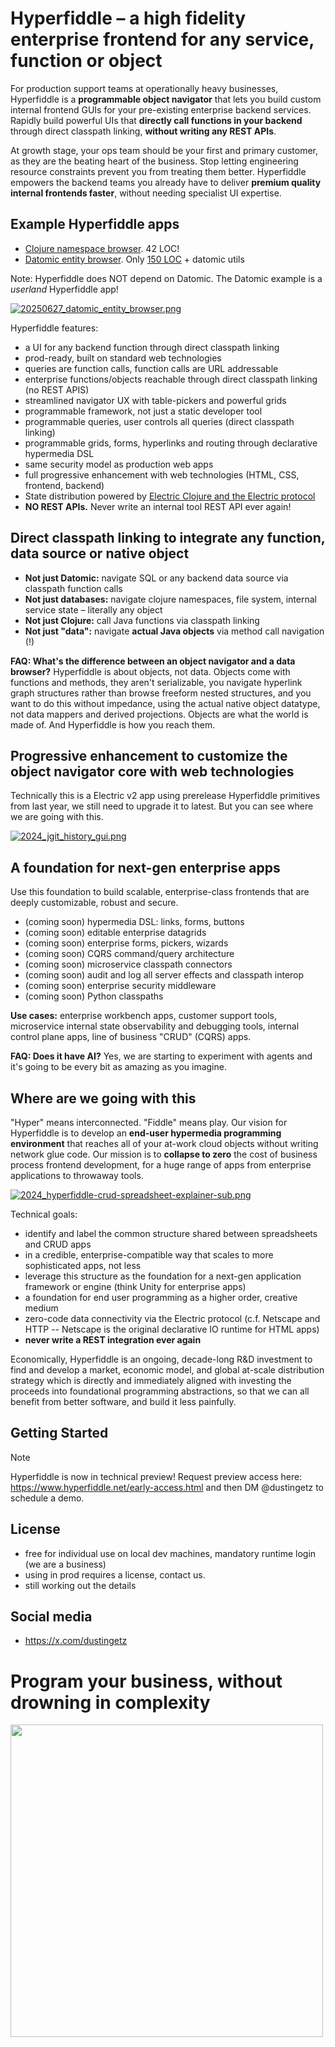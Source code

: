 # Hyperfiddle – a high fidelity enterprise frontend for any service, function or object

For production support teams at operationally heavy businesses, Hyperfiddle is a **programmable object navigator** that lets you build custom internal frontend GUIs for your pre-existing enterprise backend services. Rapidly build powerful UIs that **directly call functions in your backend** through direct classpath linking, **without writing any REST APIs**.

At growth stage, your ops team should be your first and primary customer, as they are the beating heart of the business. Stop letting engineering resource constraints prevent you from treating them better. Hyperfiddle empowers the backend teams you already have to deliver **premium quality internal frontends faster**, without needing specialist UI expertise.

<!-- ![Demo video](./docs/20250617_entity_browser.mp4) -->
<!-- [Demo video](https://github.com/user-attachments/assets/56eb30c5-e6cf-4f70-b005-d82e5d6820df) -->

## Example Hyperfiddle apps

* [Clojure namespace browser](https://gist.github.com/dustingetz/b2a7a5a7af0feed17de5eb73e0444e28). 42 LOC!
* [Datomic entity browser](https://github.com/hyperfiddle/datomic-browser). Only [150 LOC](https://github.com/hyperfiddle/datomic-browser/blob/main/src/dustingetz/datomic_browser.cljc) + datomic utils

Note: Hyperfiddle does NOT depend on Datomic. The Datomic example is a *userland* Hyperfiddle app!

[![20250627_datomic_entity_browser.png](./docs/20250627_datomic_entity_browser.png)](./docs/20250627_datomic_entity_browser.png)

Hyperfiddle features:
* a UI for any backend function through direct classpath linking
* prod-ready, built on standard web technologies
* queries are function calls, function calls are URL addressable
* enterprise functions/objects reachable through direct classpath linking (no REST APIS) 
* streamlined navigator UX with table-pickers and powerful grids
* programmable framework, not just a static developer tool
* programmable queries, user controls all queries (direct classpath linking)
* programmable grids, forms, hyperlinks and routing through declarative hypermedia DSL
* same security model as production web apps
* full progressive enhancement with web technologies (HTML, CSS, frontend, backend)
* State distribution powered by [Electric Clojure and the Electric protocol](https://github.com/hyperfiddle/electric)
* **NO REST APIs.** Never write an internal tool REST API ever again!

## Direct classpath linking to integrate any function, data source or native object

* **Not just Datomic:** navigate SQL or any backend data source via classpath function calls
* **Not just databases:** navigate clojure namespaces, file system, internal service state – literally any object
* **Not just Clojure:** call Java functions via classpath linking
* **Not just "data":** navigate **actual Java objects** via method call navigation (!)

**FAQ: What's the difference between an object navigator and a data browser?** Hyperfiddle is about objects, not data. Objects come with functions and methods, they aren't serializable, you navigate hyperlink graph structures rather than browse freeform nested structures, and you want to do this without impedance, using the actual native object datatype, not data mappers and derived projections. Objects are what the world is made of. And Hyperfiddle is how you reach them.

## Progressive enhancement to customize the object navigator core with web technologies

Technically this is a Electric v2 app using prerelease Hyperfiddle primitives from last year, we still need to upgrade it to latest. But you can see where we are going with this.

[![2024_jgit_history_gui.png](./docs/2024_jgit_history_gui.png)](./docs/2024_jgit_history_gui.png)

<!--

## Live demos:

* [simple jGit object navigator](https://electric.hyperfiddle.net/dustingetz.object-browser-demo3!ObjectBrowserDemo3/(dustingetz.datafy-git2!load-repo,'.!.git'))
* [clojure namespace and var directory](https://electric.hyperfiddle.net/dustingetz.object-browser-demo3!ObjectBrowserDemo3/(dustingetz.object-browser-demo3!clojure-all-ns))
* SQL browser (todo host demo)
* [jvm process thread inspector](https://electric.hyperfiddle.net/dustingetz.object-browser-demo3!ObjectBrowserDemo3/(dustingetz.object-browser-demo3!thread-mx))
* [java class inspector](https://electric.hyperfiddle.net/dustingetz.object-browser-demo3!ObjectBrowserDemo3/(dustingetz.object-browser-demo3!class-view,java.lang.management.ThreadMXBean))
* [file/folder explorer](https://electric.hyperfiddle.net/dustingetz.object-browser-demo3!ObjectBrowserDemo3/(clojure.java.io!file,'.!'))
* jar file viewer

-->

## A foundation for next-gen enterprise apps

Use this foundation to build scalable, enterprise-class frontends that are deeply customizable, robust and secure.

* (coming soon) hypermedia DSL: links, forms, buttons
* (coming soon) editable enterprise datagrids
* (coming soon) enterprise forms, pickers, wizards
* (coming soon) CQRS command/query architecture
* (coming soon) microservice classpath connectors
* (coming soon) audit and log all server effects and classpath interop
* (coming soon) enterprise security middleware
* (coming soon) Python classpaths

**Use cases:** enterprise workbench apps, customer support tools, microservice internal state observability and debugging tools, internal control plane apps, line of business "CRUD" (CQRS) apps.

**FAQ: Does it have AI?** Yes, we are starting to experiment with agents and it's going to be every bit as amazing as you imagine.

## Where are we going with this

"Hyper" means interconnected. "Fiddle" means play. Our vision for Hyperfiddle is to develop an **end-user hypermedia programming environment** that reaches all of your at-work cloud objects without writing network glue code. Our mission is to **collapse to zero** the cost of business process frontend development, for a huge range of apps from enterprise applications to throwaway tools.

[![2024_hyperfiddle-crud-spreadsheet-explainer-sub.png](./docs/2024_hyperfiddle-crud-spreadsheet-explainer-sub.png)](./docs/2024_hyperfiddle-crud-spreadsheet-explainer-sub.png)

Technical goals:
* identify and label the common structure shared between spreadsheets and CRUD apps
* in a credible, enterprise-compatible way that scales to more sophisticated apps, not less
* leverage this structure as the foundation for a next-gen application framework or engine (think Unity for enterprise apps)
* a foundation for end user programming as a higher order, creative medium
* zero-code data connectivity via the Electric protocol (c.f. Netscape and HTTP -- Netscape is the original declarative IO runtime for HTML apps)
* **never write a REST integration ever again**

Economically, Hyperfiddle is an ongoing, decade-long R&D investment to find and develop a market, economic model, and global at-scale distribution strategy which is directly and immediately aligned with investing the proceeds into foundational programming abstractions, so that we can all benefit from better software, and build it less painfully.

## Getting Started

> [!NOTE]
> Hyperfiddle is now in technical preview! Request preview access here: https://www.hyperfiddle.net/early-access.html and then DM @dustingetz to schedule a demo.

## License
* free for individual use on local dev machines, mandatory runtime login (we are a business)
* using in prod requires a license, contact us.
* still working out the details

## Social media

* https://x.com/dustingetz

# Program your business, without drowning in complexity

<img width="500" src="./docs/2024_logo-hyperfiddle-crud-spreadsheet-transparent.svg">